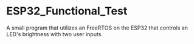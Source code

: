 # ESP32_Functional_Test
A small program that utilizes an FreeRTOS on the ESP32 that controls an LED's brightness with two user inputs.

